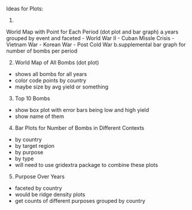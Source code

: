 Ideas for Plots:


1. 

World Map with Point for Each Period (dot plot and bar graph)
  a.years grouped by event and faceted
      - World War II
      - Cuban Missle Crisis
      - Vietnam War
      - Korean War
      - Post Cold War
  b.supplemental bar graph for number of bombs per period
  

2. World Map of All Bombs (dot plot)
  - shows all bombs for all years
  - color code points by country
  - maybe size by avg yield or something
  
3. Top 10 Bombs
  - show box plot with error bars being low and high yield
  - show name of them
  
4. Bar Plots for Number of Bombs in Different Contexts
  - by country
  - by target region
  - by purpose
  - by type
  - will need to use gridextra package to combine these plots
  
5. Purpose Over Years
  - faceted by country
  - would be ridge density plots
  - get counts of different purposes grouped by country